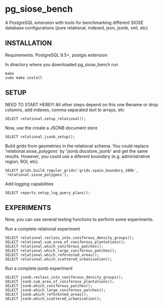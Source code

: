 # pg_siose_bench
A PostgreSQL extension with tools for benchmarking different SIOSE database configurations (pure relational, indexed, json, jsonb, xml, etc)

INSTALLATION
------------

Requirements: PostgreSQL 9.5+, postgis extension

In directory where you downloaded pg_siose_bench run

    make
    sudo make install
    
SETUP
------------
NEED TO START HERE!!!
All other steps depend on this one
Rename or drop columns, add indexes, comma separated text to arrays, etc

    SELECT relational.setup_relational();

Now, use the create a JSONB document store

    SELECT relational.jsonb_setup();


Build grids from geometries in the relational schema. 
You could replace 'relational.siose_polygons' by 'jsonb.docstore_jsonb' and get the same results.
However, you could use a diferent boundary (e.g. administrative region, ROI, etc).

    SELECT grids.build_regular_grids('grids.spain_boundary_100k', 'relational.siose_polygons');
    
Add logging capabilities

    SELECT reports.setup_log_query_plans();

EXPERIMENTS
------------

Now, you can use several testing functions to perform some experiments. 

Run a complete relational experiment

    SELECT relational.reclass_into_coniferous_density_groups();
    SELECT relational.sum_area_of_coniferous_plantations();
    SELECT relational.which_coniferous_patches();
    SELECT relational.which_large_coniferous_patches();
    SELECT relational.which_reforested_areas();
    SELECT relational.which_scattered_urbanisation();

Run a complete jsonb experiment

    SELECT jsonb.reclass_into_coniferous_density_groups();
    SELECT jsonb.sum_area_of_coniferous_plantations();
    SELECT jsonb.which_coniferous_patches();
    SELECT jsonb.which_large_coniferous_patches();
    SELECT jsonb.which_reforested_areas();
    SELECT jsonb.which_scattered_urbanisation();
